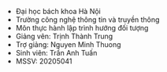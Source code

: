 - Đại học bách khoa Hà Nội
- Trường công nghệ thông tin và truyền thông
- Môn thực hành lập trình hướng đối tượng
- Giảng vên: Trịnh Thành Trung
- Trợ giảng: Nguyen Minh Thuong
- Sinh viên: Trần Anh Tuấn
- MSSV: 20205041
